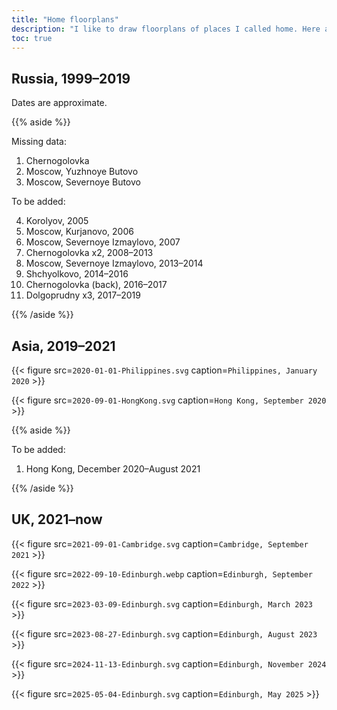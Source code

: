 ```yaml
---
title: "Home floorplans"
description: "I like to draw floorplans of places I called home. Here are some of them."
toc: true
---
```


## Russia, 1999&ndash;2019

Dates are approximate.

{{% aside %}}

Missing data:

1. Chernogolovka
1. Moscow, Yuzhnoye Butovo
1. Moscow, Severnoye Butovo

To be added:

4. Korolyov, 2005
4. Moscow, Kurjanovo, 2006
4. Moscow, Severnoye Izmaylovo, 2007
4. Chernogolovka x2, 2008&ndash;2013
4. Moscow, Severnoye Izmaylovo, 2013&ndash;2014
4. Shchyolkovo, 2014&ndash;2016
4. Chernogolovka (back), 2016&ndash;2017
4. Dolgoprudny x3, 2017&ndash;2019

{{% /aside %}}

## Asia, 2019&ndash;2021

{{< figure src=`2020-01-01-Philippines.svg` caption=`Philippines, January 2020` >}}

{{< figure src=`2020-09-01-HongKong.svg` caption=`Hong Kong, September 2020` >}}

{{% aside %}}

To be added:

1. Hong Kong, December 2020&ndash;August 2021

{{% /aside %}}

## UK, 2021&ndash;now

{{< figure src=`2021-09-01-Cambridge.svg` caption=`Cambridge, September 2021` >}}

{{< figure src=`2022-09-10-Edinburgh.webp` caption=`Edinburgh, September 2022` >}}

{{< figure src=`2023-03-09-Edinburgh.svg` caption=`Edinburgh, March 2023` >}}

{{< figure src=`2023-08-27-Edinburgh.svg` caption=`Edinburgh, August 2023` >}}

{{< figure src=`2024-11-13-Edinburgh.svg` caption=`Edinburgh, November 2024` >}}

{{< figure src=`2025-05-04-Edinburgh.svg` caption=`Edinburgh, May 2025` >}}
